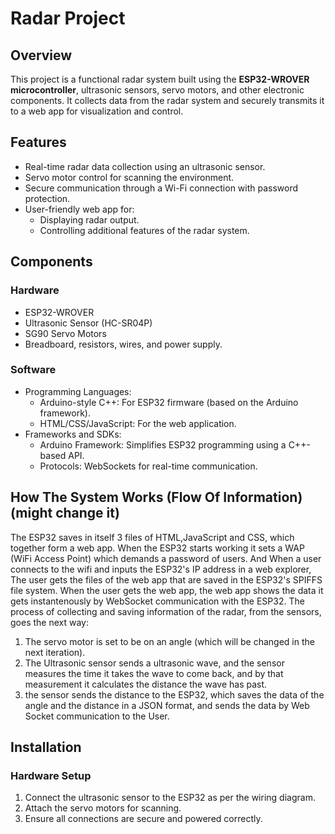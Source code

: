 # Radar Project

## Overview
This project is a functional radar system built using the **ESP32-WROVER microcontroller**, ultrasonic sensors, servo motors, and other electronic components. It collects data from the radar system and securely transmits it to a web app for visualization and control.

## Features
- Real-time radar data collection using an ultrasonic sensor.
- Servo motor control for scanning the environment.
- Secure communication through a Wi-Fi connection with password protection.
- User-friendly web app for:
  - Displaying radar output.
  - Controlling additional features of the radar system.

## Components
### Hardware
- ESP32-WROVER
- Ultrasonic Sensor (HC-SR04P)
- SG90 Servo Motors
- Breadboard, resistors, wires, and power supply.

### Software
- Programming Languages:
  - Arduino-style C++: For ESP32 firmware (based on the Arduino framework).
  - HTML/CSS/JavaScript: For the web application.
- Frameworks and SDKs:
  - Arduino Framework: Simplifies ESP32 programming using a C++-based API.
  - Protocols: WebSockets for real-time communication.

## How The System Works (Flow Of Information) (might change it)
The ESP32 saves in itself 3 files of HTML,JavaScript and CSS, which together form a web app.
When the ESP32 starts working it sets a WAP (WiFi Access Point) which demands a password of users. 
And When a user connects to the wifi and inputs the ESP32's IP address in a web explorer, The user gets the files of the web app that are saved in the ESP32's SPIFFS file system.
When the user gets the web app, the web app shows the data it gets instantenously by WebSocket communication with the ESP32.
The process of collecting and saving information of the radar, from the sensors, goes the next way: 
1. The servo motor is set to be on an angle (which will be changed in the next iteration).
2. The Ultrasonic sensor sends a ultrasonic wave, and the sensor measures the time it takes the wave to come back, and by that measurement it calculates the distance the wave has past.
3. the sensor sends the distance to the ESP32, which saves the data of the angle and the distance in a JSON format, and sends the data by Web Socket communication to the User.

## Installation
### Hardware Setup
1. Connect the ultrasonic sensor to the ESP32 as per the wiring diagram.
2. Attach the servo motors for scanning.
4. Ensure all connections are secure and powered correctly.
